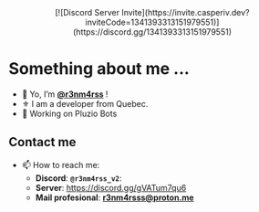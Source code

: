 <div align="center">
[![Discord Server Invite](https://invite.casperiv.dev?inviteCode=1341393313151979551)](https://discord.gg/1341393313151979551)
</div>

# Something about me ...
- 👋 Yo, I’m **[@r3nm4rss](https://github.com/r3nm4rs-dev)** !
- ⚜️ I am a developer from Quebec.
- 📌 Working on Pluzio Bots


## Contact me
- 📫 How to reach me:
  - **Discord**: **``@r3nm4rss_v2``**:
  - **Server**: https://discord.gg/gVATum7qu6
  - **Mail profesional**: **r3nm4rsss@proton.me**
